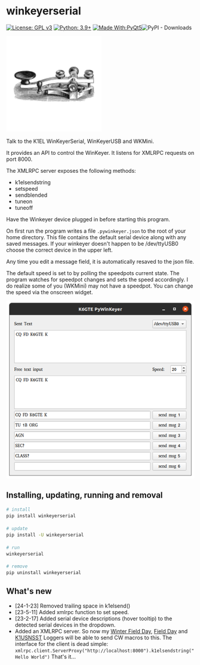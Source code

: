# winkeyerserial

[![License: GPL v3](https://img.shields.io/badge/License-GPLv3-blue.svg)](https://www.gnu.org/licenses/gpl-3.0)  [![Python: 3.9+](https://img.shields.io/badge/python-3.8+-blue.svg)](https://www.python.org/downloads/)  [![Made With:PyQt5](https://img.shields.io/badge/Made%20with-PyQt5-red)](https://pypi.org/project/PyQt5/)![PyPI - Downloads](https://img.shields.io/pypi/dm/winkeyerserial)

![logo](https://github.com/mbridak/PyWinKeyerSerial/raw/main/winkeyerserial/k6gte.winkeyerserial.svg)

Talk to the K1EL WinKeyerSerial, WinKeyerUSB and WKMini.

It provides an API to control the WinKeyer. It listens for XMLRPC requests on port 8000.

The XMLRPC server exposes the following methods:

- k1elsendstring
- setspeed
- sendblended
- tuneon
- tuneoff

Have the Winkeyer device plugged in before starting this program.

On first run the program writes a file `.pywinkeyer.json` to the root of your home directory.
This file contains the default serial device along with any saved messages. If your winkeyer doesn't happen to be /dev/ttyUSB0 choose the correct device in the upper left.

Any time you edit a message field, it is automatically resaved to the json file.

The default speed is set to by polling the speedpots current state. The program watches for speedpot changes and sets the speed accordingly. I do realize some of you (WKMini) may not have a speedpot. You can change the speed via the onscreen widget.  

![It's a screenshot](https://github.com/mbridak/PyWinKeyerSerial/raw/main/pic/WINKEYERSCREEN.png)

## Installing, updating, running and removal

```bash
# install
pip install winkeyerserial

# update
pip install -U winkeyerserial

# run
winkeyerserial

# remove
pip uninstall winkeyerserial
```

## What's new

- [24-1-23] Removed trailing space in k1elsend()
- [23-5-11] Added xmlrpc function to set speed.
- [23-2-17] Added serial device descriptions (hover tooltip) to the detected serial devices in the dropdown.
- Added an XMLRPC server. So now my [Winter Field Day](https://github.com/mbridak/WinterFieldDayLogger), [Field Day](https://github.com/mbridak/FieldDayLogger) and [K1USNSST](https://github.com/mbridak/k1usnsst) Loggers will be able to send CW macros to this. The interface for the client is dead simple:
 `xmlrpc.client.ServerProxy("http://localhost:8000").k1elsendstring("Hello World")`
 That's it...

